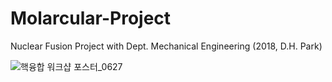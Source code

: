 # Molarcular-Project
Nuclear Fusion Project with Dept. Mechanical Engineering (2018, D.H. Park)

![핵융합 워크샵 포스터_0627](https://user-images.githubusercontent.com/31760886/62108392-e4a7ca80-b2e4-11e9-91aa-7b633710ab28.png)
